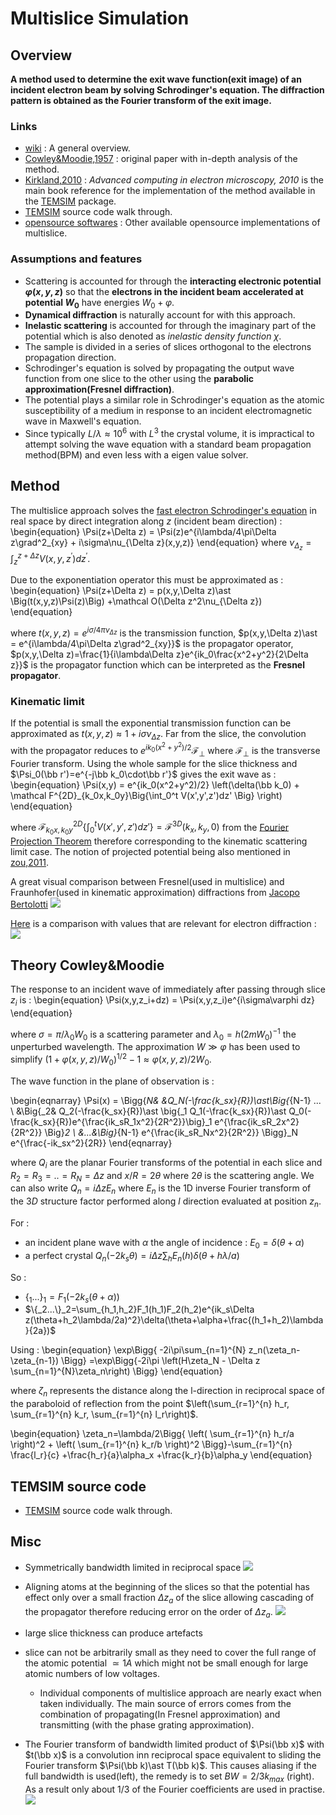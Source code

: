 # Multislice Simulation

## Overview

**A method used to determine the exit wave function(exit image) of an incident electron beam by solving  Schrodinger's equation. The diffraction pattern is obtained as the Fourier transform of the exit image.**

### Links
  - [wiki](https://en.wikipedia.org/wiki/Multislice) :
    A general overview.
  - [Cowley&Moodie,1957](/articles/CowleyMoodie1957.pdf) :
    original paper with in-depth analysis of the method.
  - [Kirkland,2010](/readings/Kirkland2010) :
    *Advanced computing in electron microscopy, 2010*
    is the main book reference for the implementation of the method available in the [TEMSIM](#https://github.com/jhgorse/kirkland/tree/master/temsim) package.
  - [TEMSIM](/projects/multislice/temsim) source code walk through.
  - [opensource softwares](/notes/multislice_EM_softwares) :
    Other available opensource implementations of multislice.

### Assumptions and features
- Scattering is accounted for through the **interacting electronic potential $\varphi(x,y,z)$** so that the **electrons in the incident beam accelerated at potential $W_0$** have energies $W_0+\varphi$.
- **Dynamical diffraction** is naturally account for with this approach.
- **Inelastic scattering** is accounted for through the imaginary part of
the potential which is also denoted as *inelastic density function $\chi$*.
- The sample is divided in a series of slices orthogonal to the electrons propagation direction.
- Schrodinger's equation is solved by propagating the output wave function from one slice to the other using the **parabolic approximation(Fresnel diffraction)**.
- The potential plays a similar role in Schrodinger's equation as the atomic susceptibility of a medium in response to an incident electromagnetic wave in Maxwell's equation.
- Since typically $L/\lambda \approx 10^6$ with $L^3$ the crystal volume, it is impractical to attempt solving the wave equation with a
standard beam propagation method(BPM) and even less with a eigen value
solver.


## Method

The multislice approach solves the [fast electron Schrodinger's equation](/readings/Kirkland2010/#fast-electron-wave-equation) in real space by direct integration along $z$ (incident beam direction) :
\begin{equation}
  \Psi(z+\Delta z) = \Psi(z)e^{i\lambda/4\pi\Delta z\grad^2_{xy}
      + i\sigma\nu_{\Delta z}(x,y,z)}
\end{equation}
where $\nu_{\Delta_z}=\int_z^{z+\Delta z}V(x,y,z^{'})dz^{'}$.

Due to the exponentiation operator this must be approximated as :
\begin{equation}
  \Psi(z+\Delta z) = p(x,y,\Delta z)\ast \Big(t(x,y,z)\Psi(z)\Big) +\mathcal O(\Delta z^2\nu_{\Delta z})
\end{equation}

where $t(x,y,z)=e^{i\sigma/4\pi\nu_{\Delta z}}$ is the transmission function, $p(x,y,\Delta z)\ast = e^{i\lambda/4\pi\Delta z\grad^2_{xy}}$ is the propagator operator, $p(x,y,\Delta z)=\frac{1}{i\lambda\Delta z}e^{ik_0\frac{x^2+y^2}{2\Delta z}}$ is the propagator function which can be interpreted as the **Fresnel propagator**.

### Kinematic limit

If the potential is small the exponential transmission function can be approximated as $t(x,y,z)\approx 1+i\sigma\nu_{\Delta z}$.
Far from the slice, the convolution with the propagator reduces to
$e^{ik_0(x^2+y^2)/2}\mathcal F_{\perp}$
where $\mathcal F_{\perp}$ is the transverse Fourier transform.
Using the whole sample for the slice thickness and
$\Psi_0(\bb r')=e^{-j\bb k_0\cdot\bb r'}$
gives the exit wave as :
\begin{equation}
  \Psi(x,y) = e^{ik_0(x^2+y^2)/2}
    \left(\delta(\bb k_0) +
      \mathcal F^{2D}_{k_0x,k_0y}\Big\{\int_0^t V(x',y',z')dz' \Big\}
    \right)
\end{equation}

where $\mathcal F^{2D}_{k_0x,k_0y}\Big\{\int_0^t V(x',y',z')dz'\Big\}=\mathcal F^{3D}(k_x,k_y,0)$ from the [Fourier Projection Theorem](/books/kirkland2010/apxB-projectedPotential.pdf) therefore corresponding to the kinematic scattering limit case.
The notion of projected potential being also mentioned in [zou,2011](/readings/zou2011/#chap-3-crystal-structure-factors-and-symmetry).

A great visual comparison between Fresnel(used in multislice) and Fraunhofer(used in kinematic approximation) diffractions from
[Jacopo Bertolotti](https://twitter.com/j_bertolotti/status/1199661806538633216)
![](/figures/Fresnel.gif)

[Here](/figures/ffvsfr.png) is a comparison with values that are relevant for electron diffraction :
![](/figures/ffvsfr.png)


<!-- ### Gaussian atomic scattering factor  
For a Gaussian Gaussian atomic scattering factor the projected potential should also be Gaussian. The convolution operator will act as a complex Gaussian   -->


## Theory Cowley&Moodie
The response to an incident wave of immediately after passing through
slice $z_i$ is :
\begin{equation}
    \Psi(x,y,z_i+dz) = \Psi(x,y,z_i)e^{i\sigma\varphi dz}
\end{equation}

where $\sigma=\pi/\lambda_0W_0$ is a scattering parameter and
$\lambda_0=h(2mW_0)^{-1}$ the unperturbed wavelength.
The approximation $W\gg \varphi$ has been used to simplify
$(1+\varphi(x,y,z)/W_0)^{1/2}-1\approx \varphi(x,y,z)/2W_0$.

The wave function in the plane of observation is :

\begin{eqnarray}
  \Psi(x) =
    \Bigg\{_N& &Q_N(-\frac{k_sx}{R})\ast\Big\{_{N-1} ... \\
       &\Big\{_2& Q_2(-\frac{k_sx}{R})\ast
          \big\{_1 Q_1(-\frac{k_sx}{R})\ast Q_0(-\frac{k_sx}{R})e^{\frac{ik_sR_1x^2}{2R^2}}\big\}_1
       e^{\frac{ik_sR_2x^2}{2R^2}} \Big\}_2 \\
    &...&\Big\}_{N-1} e^{\frac{ik_sR_Nx^2}{2R^2}} \Bigg\}_N e^{\frac{-ik_sx^2}{2R}}
\end{eqnarray}

where $Q_i$ are the planar Fourier transforms of the potential in each slice and
$R_2=R_3=..=R_N=\Delta z$ and $x/R=2\theta$ where $2\theta$ is the scattering angle.
We can also write $Q_n=i\Delta zE_n$ where $E_n$ is the 1D inverse Fourier transform
of the $3D$ structure factor performed along $l$ direction evaluated at position $z_n$.

For :

- an incident plane wave with $\alpha$ the angle of incidence :
    $E_0=\delta(\theta+\alpha)$
- a perfect crystal
    $Q_n(-2k_s\theta)=i\Delta z\sum_h E_n(h)\delta(\theta+h\lambda/a)$

So :

- $\{_1...\}_1=F_1(-2k_s(\theta+\alpha))$
- $\{_2...\}_2=\sum_{h_1,h_2}F_1(h_1)F_2(h_2)e^{ik_s\Delta z(\theta+h_2\lambda/2a)^2}\delta(\theta+\alpha+\frac{(h_1+h_2)\lambda}{2a})$

Using :
\begin{equation}
    \exp\Bigg\{
        -2i\pi\sum_{n=1}^{N} z_n(\zeta_n-\zeta_{n-1})
     \Bigg\}
     =\exp\Bigg\{-2i\pi
            \left(H\zeta_N - \Delta z \sum_{n=1}^{N}\zeta_n\right)
      \Bigg\}
\end{equation}

where $\zeta_n$ represents the distance along the l-direction in reciprocal space
of the paraboloid of reflection from the point
$\left(\sum_{r=1}^{n} h_r, \sum_{r=1}^{n} k_r, \sum_{r=1}^{n} l_r\right)$.

\begin{equation}
\zeta_n=\lambda/2\Bigg\{
    \left( \sum_{r=1}^{n} h_r/a \right)^2 +
    \left( \sum_{r=1}^{n} k_r/b \right)^2
    \Bigg\}-\sum_{r=1}^{n} \frac{l_r}{c} +\frac{h_r}{a}\alpha_x +\frac{k_r}{b}\alpha_y
\end{equation}

## TEMSIM source code
- [TEMSIM](/projects/multislice/temsim) source code walk through.


## Misc
- Symmetrically bandwidth limited in reciprocal space
![](/figures/BW_limited.png)

- Aligning atoms at the beginning of the slices so that the potential has effect only over a small fraction $\Delta z_a$ of the slice allowing cascading of the propagator therefore reducing error on the order of $\Delta z_a$.
![](/figures/align_atom_slice.png)


- large slice thickness can produce artefacts
- slice can not be arbitrarily small as they need to cover the full range of the atomic potential $\simeq 1A$ which might not be small enough for large atomic numbers of low voltages.
    - Individual components of multislice approach are nearly exact when taken individually. The main source of errors comes from the combination of propagating(In Fresnel approximation) and transmitting (with the phase grating approximation).

- The Fourier transform of bandwidth limited product of $\Psi(\bb x)$ with $t(\bb x)$ is a convolution inn reciprocal space equivalent to sliding the Fourier transform $\Psi(\bb k)\ast T(\bb k)$. This causes aliasing if the full bandwidth is used(left), the remedy is to set $BW=2/3k_{max}$ (right). As a result only about 1/3 of the Fourier coefficients are used in practise.
![](/figures/slide.png)
